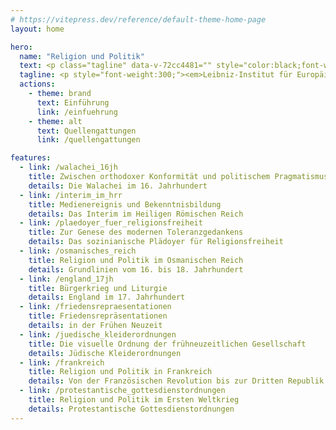 ```yaml
---
# https://vitepress.dev/reference/default-theme-home-page
layout: home

hero:
  name: "Religion und Politik"
  text: <p class="tagline" data-v-72cc4481="" style="color:black;font-weight:700;">Eine Quellenanthologie zu gesellschaftlichen Konjunkturen in der Neuzeit</p>
  tagline: <p style="font-weight:300;"><em>Leibniz-Institut für Europäische Geschichte (IEG)</em></p>
  actions:
    - theme: brand
      text: Einführung
      link: /einfuehrung
    - theme: alt
      text: Quellengattungen
      link: /quellengattungen

features:
  - link: /walachei_16jh
    title: Zwischen orthodoxer Konformität und politischem Pragmatismus
    details: Die Walachei im 16. Jahrhundert
  - link: /interim_im_hrr
    title: Medienereignis und Bekenntnisbildung
    details: Das Interim im Heiligen Römischen Reich
  - link: /plaedoyer_fuer_religionsfreiheit
    title: Zur Genese des modernen Toleranzgedankens
    details: Das sozinianische Plädoyer für Religionsfreiheit
  - link: /osmanisches_reich
    title: Religion und Politik im Osmanischen Reich
    details: Grundlinien vom 16. bis 18. Jahrhundert
  - link: /england_17jh
    title: Bürgerkrieg und Liturgie
    details: England im 17. Jahrhundert
  - link: /friedensrepraesentationen
    title: Friedensrepräsentationen
    details: in der Frühen Neuzeit
  - link: /juedische_kleiderordnungen
    title: Die visuelle Ordnung der frühneuzeitlichen Gesellschaft
    details: Jüdische Kleiderordnungen
  - link: /frankreich
    title: Religion und Politik in Frankreich
    details: Von der Französischen Revolution bis zur Dritten Republik
  - link: /protestantische_gottesdienstordnungen
    title: Religion und Politik im Ersten Weltkrieg
    details: Protestantische Gottesdienstordnungen
---
```

